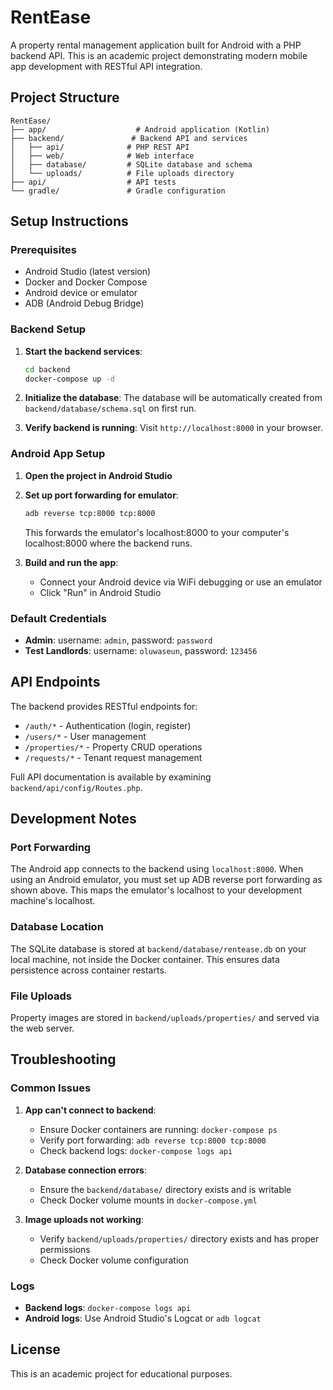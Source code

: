 # RentEase

A property rental management application built for Android with a PHP backend API. This is an academic project demonstrating modern mobile app development with RESTful API integration.

## Project Structure

```
RentEase/
├── app/                    # Android application (Kotlin)
├── backend/               # Backend API and services
│   ├── api/              # PHP REST API
│   ├── web/              # Web interface
│   ├── database/         # SQLite database and schema
│   └── uploads/          # File uploads directory
├── api/                  # API tests
└── gradle/               # Gradle configuration
```

## Setup Instructions

### Prerequisites
- Android Studio (latest version)
- Docker and Docker Compose
- Android device or emulator
- ADB (Android Debug Bridge)

### Backend Setup

1. **Start the backend services**:
   ```bash
   cd backend
   docker-compose up -d
   ```

2. **Initialize the database**:
   The database will be automatically created from `backend/database/schema.sql` on first run.

3. **Verify backend is running**:
   Visit `http://localhost:8000` in your browser.

### Android App Setup

1. **Open the project in Android Studio**

2. **Set up port forwarding for emulator**:
   ```bash
   adb reverse tcp:8000 tcp:8000
   ```
   This forwards the emulator's localhost:8000 to your computer's localhost:8000 where the backend runs.

3. **Build and run the app**:
   - Connect your Android device via WiFi debugging or use an emulator
   - Click "Run" in Android Studio

### Default Credentials

- **Admin**: username: `admin`, password: `password`
- **Test Landlords**: username: `oluwaseun`, password: `123456`

## API Endpoints

The backend provides RESTful endpoints for:
- `/auth/*` - Authentication (login, register)
- `/users/*` - User management
- `/properties/*` - Property CRUD operations
- `/requests/*` - Tenant request management

Full API documentation is available by examining `backend/api/config/Routes.php`.

## Development Notes

### Port Forwarding
The Android app connects to the backend using `localhost:8000`. When using an Android emulator, you must set up ADB reverse port forwarding as shown above. This maps the emulator's localhost to your development machine's localhost.

### Database Location
The SQLite database is stored at `backend/database/rentease.db` on your local machine, not inside the Docker container. This ensures data persistence across container restarts.

### File Uploads
Property images are stored in `backend/uploads/properties/` and served via the web server.

## Troubleshooting

### Common Issues

1. **App can't connect to backend**:
   - Ensure Docker containers are running: `docker-compose ps`
   - Verify port forwarding: `adb reverse tcp:8000 tcp:8000`
   - Check backend logs: `docker-compose logs api`

2. **Database connection errors**:
   - Ensure the `backend/database/` directory exists and is writable
   - Check Docker volume mounts in `docker-compose.yml`

3. **Image uploads not working**:
   - Verify `backend/uploads/properties/` directory exists and has proper permissions
   - Check Docker volume configuration

### Logs
- **Backend logs**: `docker-compose logs api`
- **Android logs**: Use Android Studio's Logcat or `adb logcat`

## License

This is an academic project for educational purposes.
